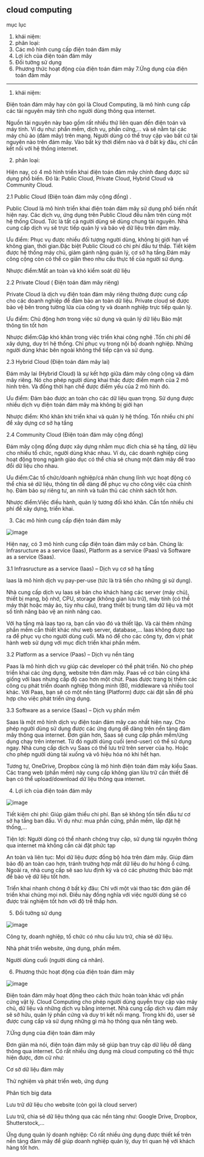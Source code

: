 cloud computing
-------------------------------------
mục lục

1. khái niệm:
2. phân loại:
3. Các mô hình cung cấp điện toán đám mây
4. Lợi ích của điện toán đám mây
5. Đối tưởng sử dụng
6. Phương thức hoạt động của điện toán đám mây
7.Ứng dụng của điện toán đám mây

-----------------------------------------------
1. khái niệm:

Điện toán đám mây hay còn gọi là Cloud Computing, là mô hình cung cấp các tài nguyên máy tính cho người dùng thông qua internet.

Nguồn tài nguyên này bao gồm rất nhiều thứ liên quan đến điện toán và máy tính. Ví dụ như: phần mềm, dịch vụ, phần cứng,… và sẽ nằm tại các máy chủ ảo (đám mây) trên mạng. Người dùng có thể truy cập vào bất cứ tài nguyên nào trên đám mây. Vào bất kỳ thời điểm nào và ở bất kỳ đâu, chỉ cần kết nối với hệ thống internet.

2. phân loại:

Hiện nay, có 4 mô hình triển khai điện toán đám mây chính đang được sử dụng phổ biến. Đó là: Public Cloud, Private Cloud, Hybrid Cloud và Community Cloud.

2.1 Public Cloud (Điện toán đám mây cộng đồng) .

Public Cloud là mô hình triển khai điện toán đám mây sử dụng phổ biến nhất hiện nay. Các dịch vụ, ứng dụng trên Public Cloud đều nằm trên cùng một hệ thống Cloud. Tức là tất cả người dùng sẽ dùng chung tài nguyên. Nhà cung cấp dịch vụ sẽ trực tiếp quản lý và bảo vệ dữ liệu trên đám mây.

Ưu điểm: Phục vụ được nhiều đối tượng người dùng, không bị giới hạn về không gian, thời gian.Đặc biệt Public Cloud có chi phí đầu tư thấp. Tiết kiệm được hệ thống máy chủ, giảm gánh nặng quản lý, cơ sở hạ tầng.Đám mây công cộng còn có thể co giãn theo nhu cầu thực tế của người sử dụng.

Nhược điểm:Mất an toàn và khó kiểm soát dữ liệu

2.2 Private Cloud ( Điện toán đám mây riêng)

Private Cloud là dịch vụ điện toán đám mây riêng thường được cung cấp cho các doanh nghiệp để đảm bảo an toàn dữ liệu. Private cloud sẽ được bảo vệ bên trong tường lửa của công ty và doanh nghiệp trực tiếp quản lý.

Ưu điểm: Chủ động hơn trong việc sử dụng và quản lý dữ liệu Bảo mật thông tin tốt hơn

Nhược điểm:Gặp khó khăn trong việc triển khai công nghệ .Tốn chi phí để xây dựng, duy trì hệ thống. Chỉ phục vụ trong nội bộ doanh nghiệp. Những người dùng khác bên ngoài không thể tiếp cận và sử dụng.

2.3 Hybrid Cloud (Điện toán đám mây lai)

Đám mây lai (Hybrid Cloud) là sự kết hợp giữa đám mây công cộng và đám mây riêng. Nó cho phép người dùng khai thác được điểm mạnh của 2 mô hình trên. Và đồng thời hạn chế được điểm yếu của 2 mô hình đó.

Ưu điểm: Đảm bảo được an toàn cho các dữ liệu quan trọng. Sử dụng được nhiều dịch vụ điện toán đám mây mà không bị giới hạn

Nhược điểm: Khó khăn khi triển khai và quản lý hệ thống. Tốn nhiều chi phí để xây dựng cơ sở hạ tầng

2.4 Community Cloud (Điện toán đám mây cộng đồng) 

Đám mây cộng đồng được xây dựng nhằm mục đích chia sẻ hạ tầng, dữ liệu cho nhiều tổ chức, người dùng khác nhau. Ví dụ, các doanh nghiệp cùng hoạt động trong ngành giáo dục có thể chia sẻ chung một đám mây để trao đổi dữ liệu cho nhau.

Ưu điểm:Các tổ chức/doanh nghiệp/cá nhân chung lĩnh vực hoạt động có thể chia sẻ dữ liệu, thông tin dễ dàng để phục vụ cho công việc của chính họ. Đảm bảo sự riêng tư, an ninh và tuân thủ các chính sách tốt hơn.

Nhược điểm:Việc điều hành, quản lý tương đối khó khăn. Cần tốn nhiều chi phí để xây dựng, triển khai.

3. Các mô hình cung cấp điện toán đám mây

![image](https://user-images.githubusercontent.com/95491130/180907074-38bd34ab-2b3b-407c-b04b-4584f2cc9e5e.png)

Hiện nay, có 3 mô hình cung cấp điện toán đám mây cơ bản. Chúng là: Infrasructure as a service (Iaas), Platform as a service (Paas) và Software as a service (Saas).

3.1 Infrasructure as a service (Iaas) – Dịch vụ cơ sở hạ tầng

Iaas là mô hình dịch vụ pay-per-use (tức là trả tiền cho những gì sử dụng). 

Nhà cung cấp dịch vụ Iaas sẽ bán cho khách hàng các server (máy chủ), thiết bị mạng, bộ nhớ, CPU, storage (không gian lưu trữ), máy tính (có thể máy thật hoặc máy ảo, tùy nhu cầu), trang thiết bị trung tâm dữ liệu và một số tính năng bảo vệ an ninh nâng cao.

Với hạ tầng mà Iaas tạo ra, bạn cần vào đó và thiết lập. Và cài thêm những phần mềm cần thiết khác như web server, database,… Iaas không được tạo ra để phục vụ cho người dùng cuối. Mà nó để cho các công ty, đơn vị phát hành web sử dụng với mục đích triển khai phần mềm.

3.2 Platform as a service (Paas) – Dịch vụ nền tảng

Paas là mô hình dịch vụ giúp các developer có thể phát triển. Nó cho phép triển khai các ứng dụng, website trên đám mây. Paas về cơ bản cũng khá giống với Iaas nhưng cấp độ cao hơn một chút. Paas được trang bị thêm các công cụ phát triển doanh nghiệp thông minh (BI), middleware và nhiều tool khác. Với Paas, bạn sẽ có một nền tảng (Platform) được cài đặt sẵn để phù hợp cho việc phát triển ứng dụng.

3.3 Software as a service (Saas) – Dịch vụ phần mềm

Saas là một mô hình dịch vụ điện toán đám mây cao nhất hiện nay. Cho phép người dùng sử dụng được các ứng dụng dễ dàng trên nền tảng đám mây thông qua internet. Đơn giản hơn, Saas sẽ cung cấp phần mềm/ứng dụng chạy trên internet. Từ đó người dùng cuối (end-user) có thể sử dụng ngay. Nhà cung cấp dịch vụ Saas có thể lưu trữ trên server của họ. Hoặc cho phép người dùng tải xuống và vô hiệu hóa nó khi hết hạn.

Tương tự, OneDrive, Dropbox cũng là mô hình điện toán đám mây kiểu Saas. Các trang web (phần mềm) này cung cấp không gian lữu trữ cần thiết để bạn có thể upload/download dữ liệu thông qua internet.

4. Lợi ích của điện toán đám mây

![image](https://user-images.githubusercontent.com/95491130/180907693-078ed829-1f71-41b7-bcc0-bf118195ad1d.png)


Tiết kiệm chi phí: Giúp giảm thiểu chi phí. Bạn sẽ không tốn tiền đầu tư cơ sở hạ tầng ban đầu. Ví dụ như: mua phần cứng, phần mềm, lắp đặt hệ thống,…

Tiện lợi: Người dùng có thể nhanh chóng truy cập, sử dụng tài nguyên thông qua internet mà không cần cài đặt phức tạp

An toàn và liên tục: Mọi dữ liệu được đồng bộ hóa trên đám mây. Giúp đảm bảo độ an toàn cao hơn, tránh trường hợp mất dữ liệu do hư hỏng ổ cứng. Ngoài ra, nhà cung cấp sẽ sao lưu định kỳ và có các phương thức bảo mật để bảo vệ dữ liệu tốt hơn.

Triển khai nhanh chóng ở bất kỳ đâu: Chỉ với một vài thao tác đơn giản để triển khai chúng mọi nơi. Điều này đồng nghĩa với việc người dùng sẽ có được trải nghiệm tốt hơn với độ trễ thấp hơn.

5. Đối tưởng sử dụng

![image](https://user-images.githubusercontent.com/95491130/180907642-588d9304-4a6e-4dac-960b-da2a83b13037.png)

Công ty, doanh nghiệp, tổ chức có nhu cầu lưu trữ, chia sẻ dữ liệu.

Nhà phát triển website, ứng dụng, phần mềm.

Người dùng cuối (người dùng cá nhân).

6. Phương thức hoạt động của điện toán đám mây

![image](https://user-images.githubusercontent.com/95491130/180907620-1b077413-bd19-40c1-ac5e-81144e31a3c6.png)


Điện toán đám mây hoạt động theo cách thức hoàn toàn khác với phần cứng vật lý. Cloud Computing cho phép người dùng quyền truy cập vào máy chủ, dữ liệu và những dịch vụ bằng internet. Nhà cung cấp dịch vụ đám mây sẽ sở hữu, quản lý phần cứng và duy trì kết nối mạng. Trong khi đó, user sẽ được cung cấp và sử dụng những gì mà họ thông qua nền tảng web.

7.Ứng dụng của điện toán đám mây 

Đơn giản mà nói, điện toán đám mây sẽ giúp bạn truy cập dữ liệu dễ dàng thông qua internet. Có rất nhiều ứng dụng mà cloud computing có thể thực hiện được, đơn cử như:

Cơ sở dữ liệu đám mây

Thử nghiệm và phát triển web, ứng dụng

Phân tích big data

Lưu trữ dữ liệu cho website (còn gọi là cloud server)

Lưu trữ, chia sẻ dữ liệu thông qua các nền tảng như: Google Drive, Dropbox, Shutterstock,…

Ứng dụng quản lý doanh nghiệp: Có rất nhiều ứng dụng được thiết kế trên nền tảng đám mây để giúp doanh nghiệp quản lý, duy trì quan hệ với khách hàng tốt hơn.













